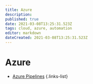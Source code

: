 ```yaml
---
title: Azure
description: 
published: true
date: 2021-03-08T13:25:31.523Z
tags: cloud, azure, automation
editor: markdown
dateCreated: 2021-03-08T13:25:31.523Z
---
```


# Azure
- [Azure Pipelines](/training/aws/azure_pipelines)
{.links-list}